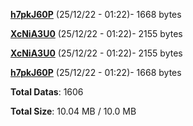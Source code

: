 [**h7pkJ60P**](/data/h7pkJ60P.txt) (25/12/22 - 01:22)- 1668 bytes

[**XcNiA3U0**](/data/XcNiA3U0.txt) (25/12/22 - 01:22)- 2155 bytes

[**XcNiA3U0**](/data/XcNiA3U0.txt) (25/12/22 - 01:22)- 2155 bytes

[**h7pkJ60P**](/data/h7pkJ60P.txt) (25/12/22 - 01:22)- 1668 bytes

**Total Datas**: 1606

**Total Size**: 10.04 MB / 10.0 MB